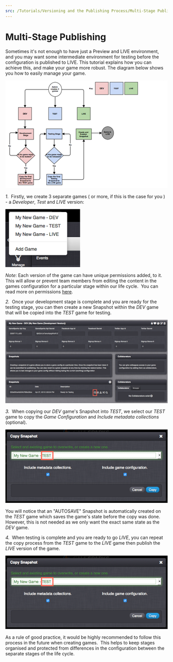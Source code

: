 ```yaml
---
src: /Tutorials/Versioning and the Publishing Process/Multi-Stage Publishing.md
---
```


# Multi-Stage Publishing

Sometimes it's not enough to have just a Preview and LIVE environment, and you may want some intermediate environment for testing before the configuration is published to LIVE. This tutorial explains how you can achieve this, and make your game more robust. The diagram below shows you how to easily manage your game.

![](img/MultiStage/1.png)

*1.*  Firstly, we create 3 separate games ( or more, if this is the case for you ) - a *Developer*, *Test* and *LIVE* version:

![](img/MultiStage/2.png)

*Note*: Each version of the game can have unique permissions added, to it.  This will allow or prevent team members from editing the content in the games configuration for a particular stage within our life cycle.  You can read more on permissions [here](/Documentation/Configurator/Capabilities.md).

*2.*  Once your development stage is complete and you are ready for the testing stage, you can then create a new Snapshot within the *DEV* game that will be copied into the *TEST* game for testing.

 ![](img/MultiStage/3.png)

 *3.*  When copying our *DEV* game's Snapshot into *TEST*, we select our *TEST* game to copy the *Game Configuration* and *Include metadata collections* (optional).

 ![](img/MultiStage/4.png)

 You will notice that an "AUTOSAVE" Snapshot is automatically created on the *TEST* game which saves the game's state before the copy was done.  However, this is not needed as we only want the exact same state as the *DEV* game.

 *4.*  When testing is complete and you are ready to go *LIVE*, you can repeat the copy process from the *TEST* game to the *LIVE* game then publish the *LIVE* version of the game.

![](img/MultiStage/4.png)

As a rule of good practice, it would be highly recommended to follow this process in the future when creating games.  This helps to keep stages organised and protected from differences in the configuration between the separate stages of the life cycle.
